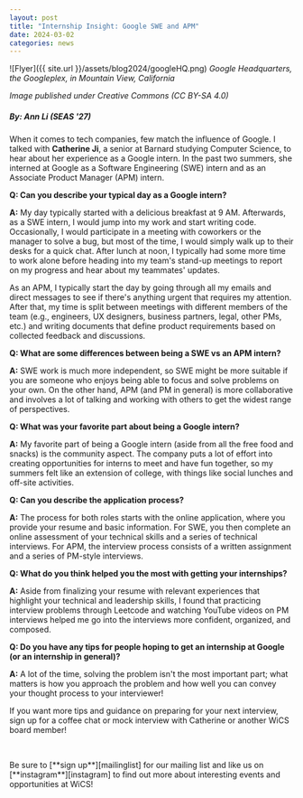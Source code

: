```yaml
---
layout: post
title: "Internship Insight: Google SWE and APM"
date: 2024-03-02
categories: news
---
```


![Flyer]({{ site.url }}/assets/blog2024/googleHQ.png)
*Google Headquarters, the Googleplex, in Mountain View, California*

*Image published under Creative Commons (CC BY-SA 4.0)*

##### By: Ann Li (SEAS '27)

When it comes to tech companies, few match the influence of Google. I talked with **Catherine Ji**, a senior at Barnard studying Computer Science, to hear about her experience as a Google intern. In the past two summers, she interned at Google as a Software Engineering (SWE) intern and as an Associate Product Manager (APM) intern.

**Q: Can you describe your typical day as a Google intern?**

**A:** My day typically started with a delicious breakfast at 9 AM. Afterwards, as a SWE intern, I would jump into my work and start writing code. Occasionally, I would participate in a meeting with coworkers or the manager to solve a bug, but most of the time, I would simply walk up to their desks for a quick chat. After lunch at noon, I typically had some more time to work alone before heading into my team's stand-up meetings to report on my progress and hear about my teammates' updates.

As an APM, I typically start the day by going through all my emails and direct messages to see if there's anything urgent that requires my attention. After that, my time is split between meetings with different members of the team (e.g., engineers, UX designers, business partners, legal, other PMs, etc.) and writing documents that define product requirements based on collected feedback and discussions.

**Q: What are some differences between being a SWE vs an APM intern?**

**A:** SWE work is much more independent, so SWE might be more suitable if you are someone who enjoys being able to focus and solve problems on your own. On the other hand, APM (and PM in general) is more collaborative and involves a lot of talking and working with others to get the widest range of perspectives.

**Q: What was your favorite part about being a Google intern?**

**A:** My favorite part of being a Google intern (aside from all the free food and snacks) is the community aspect. The company puts a lot of effort into creating opportunities for interns to meet and have fun together, so my summers felt like an extension of college, with things like social lunches and off-site activities.

**Q: Can you describe the application process?**

**A:** The process for both roles starts with the online application, where you provide your resume and basic information. For SWE, you then complete an online assessment of your technical skills and a series of technical interviews. For APM, the interview process consists of a written assignment and a series of PM-style interviews.

**Q: What do you think helped you the most with getting your internships?**

**A:** Aside from finalizing your resume with relevant experiences that highlight your technical and leadership skills, I found that practicing interview problems through Leetcode and watching YouTube videos on PM interviews helped me go into the interviews more confident, organized, and composed.

**Q: Do you have any tips for people hoping to get an internship at Google (or an internship in general)?**

**A:** A lot of the time, solving the problem isn't the most important part; what matters is how you approach the problem and how well you can convey your thought process to your interviewer!


If you want more tips and guidance on preparing for your next interview, sign up for a coffee chat or mock interview with Catherine or another WiCS board member!

<p>&nbsp;</p>
Be sure to [**sign up**][mailinglist] for our mailing list and like us on [**instagram**][instagram] to find out more about interesting events and opportunities at WiCS! 

[mailinglist]: https://listserv.cuit.columbia.edu/scripts/wa.exe?SUBED1=WICS&A=1
[instagram]:https://www.instagram.com/columbiawics/?utm_source=ig_web_button_share_sheet&igshid=OGQ5ZDc2ODk2ZA==